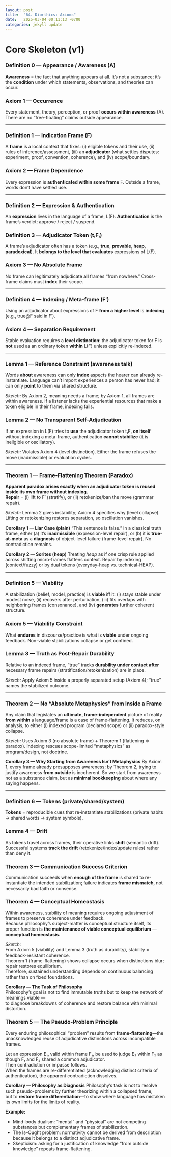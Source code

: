 ```yaml
---
layout: post
title:  "64. Diorthics: Axioms"
date:   2025-03-04 00:11:13 -0700
categories: jekyll update
---
```


# Core Skeleton (v1)

### Definition 0 — Appearance / Awareness (A)
**Awareness** = the fact that anything appears at all. It’s not a substance; it’s the **condition** under which statements, observations, and theories can occur.

### Axiom 1 — Occurrence
Every statement, theory, perception, or proof **occurs within awareness** (A). There are no “free-floating” claims outside appearance.

---

### Definition 1 — Indication Frame (F)
A **frame** is a local context that fixes: (i) eligible tokens and their use, (ii) rules of inference/assessment, (iii) an **adjudicator** (what settles disputes: experiment, proof, convention, coherence), and (iv) scope/boundary.

### Axiom 2 — Frame Dependence
Every expression is **authenticated within some frame** F. Outside a frame, words don’t have settled use.

---

### Definition 2 — Expression & Authentication
An **expression** lives in the language of a frame, L(F). **Authentication** is the frame’s verdict: approve / reject / suspend.

### Definition 3 — Adjudicator Token (t₍F₎)
A frame’s adjudicator often has a token (e.g., **true**, **provable**, **heap**, **paradoxical**). It **belongs to the level that evaluates** expressions of L(F).

### Axiom 3 — No Absolute Frame
No frame can legitimately adjudicate **all** frames “from nowhere.” Cross-frame claims must **index** their scope.

---

### Definition 4 — Indexing / Meta-frame (F′)
Using an adjudicator about expressions of F **from a higher level** is **indexing** (e.g., true@F said in F′).

### Axiom 4 — Separation Requirement
Stable evaluation requires a **level distinction**: the adjudicator token for F is **not** used as an ordinary token **within** L(F) unless explicitly re-indexed.

---

### Lemma 1 — Reference Constraint (awareness talk)
Words **about** awareness can only **index** aspects the hearer can already re-instantiate. Language can’t import experiences a person has never had; it can only **point** to them via shared structure.

*Sketch:* By Axiom 2, meaning needs a frame; by Axiom 1, all frames are within awareness. If a listener lacks the experiential resources that make a token eligible in their frame, indexing fails.

### Lemma 2 — No Transparent Self-Adjudication
If an expression in L(F) tries to **use** the adjudicator token t₍F₎ **on itself** without indexing a meta-frame, authentication **cannot stabilize** (it is ineligible or oscillatory).

*Sketch:* Violates Axiom 4 (level distinction). Either the frame refuses the move (inadmissible) or evaluation cycles.

---

### Theorem 1 — Frame-Flattening Theorem (Paradox)
**Apparent paradox arises exactly when an adjudicator token is reused inside its own frame without indexing.**  
**Repair** = (i) lift to F′ (stratify), or (ii) retokenize/ban the move (grammar repair).

*Sketch:* Lemma 2 gives instability; Axiom 4 specifies why (level collapse). Lifting or retokenizing restores separation, so oscillation vanishes.

**Corollary 1 — Liar Case (plain)**
“This sentence is false.” In a classical truth frame, either (a) it’s **inadmissible** (expression-level repair), or (b) it is **true-at-meta** as a **diagnosis** of object-level failure (frame-level repair). No contradiction remains.

**Corollary 2 — Sorites (heap)**
Treating *heap* as if one crisp rule applied across shifting micro-frames flattens context. Repair by indexing (context/fuzzy) or by dual tokens (everyday-heap vs. technical-HEAP).

---

### Definition 5 — Viability
A stabilization (belief, model, practice) is **viable** iff it: (i) stays stable under modest noise, (ii) recovers after perturbation, (iii) fits overlaps with neighboring frames (consonance), and (iv) **generates** further coherent structure.

### Axiom 5 — Viability Constraint
What **endures** in discourse/practice is what is **viable** under ongoing feedback. Non-viable stabilizations collapse or get confined.

### Lemma 3 — Truth as Post-Repair Durability
Relative to an indexed frame, “true” tracks **durability under contact** **after** necessary frame repairs (stratification/retokenization) are in place.

*Sketch:* Apply Axiom 5 inside a properly separated setup (Axiom 4); “true” names the stabilized outcome.

---

### Theorem 2 — No “Absolute Metaphysics” from Inside a Frame
Any claim that legislates an **ultimate, frame-independent** picture of reality **from within** a language/frame is a case of frame-flattening. It reduces, on analysis, to either (i) indexed program (declared scope) or (ii) paradox-style collapse.

*Sketch:* Uses Axiom 3 (no absolute frame) + Theorem 1 (flattening ⇒ paradox). Indexing rescues scope-limited “metaphysics” as program/design, not doctrine.

**Corollary 3 — Why Starting from Awareness Isn’t Metaphysics**
By Axiom 1, every frame already presupposes awareness; by Theorem 2, trying to justify awareness **from outside** is incoherent. So we start from awareness not as a substance claim, but as **minimal bookkeeping** about where any saying happens.

---

### Definition 6 — Tokens (private/shared/system)
**Tokens** = reproducible cues that re-instantiate stabilizations (private habits → shared words → system symbols).

### Lemma 4 — Drift
As tokens travel across frames, their operative links **shift** (semantic drift). Successful systems **track the drift** (retokenize/index/update rules) rather than deny it.

### Theorem 3 — Communication Success Criterion
Communication succeeds when **enough of the frame** is shared to re-instantiate the intended stabilization; failure indicates **frame mismatch**, not necessarily bad faith or nonsense.

### Theorem 4 — Conceptual Homeostasis
Within awareness, stability of meaning requires ongoing adjustment of frames to preserve coherence under feedback.  
Because philosophy’s subject-matter is conceptual structure itself, its proper function is **the maintenance of viable conceptual equilibrium** — **conceptual homeostasis.**

*Sketch:*  
From Axiom 5 (viability) and Lemma 3 (truth as durability), stability = feedback-resistant coherence.  
Theorem 1 (frame-flattening) shows collapse occurs when distinctions blur; repair restores equilibrium.  
Therefore, sustained understanding depends on continuous balancing rather than on fixed foundations.

**Corollary — The Task of Philosophy**  
Philosophy’s goal is not to find immutable truths but to keep the network of meanings viable —  
to diagnose breakdowns of coherence and restore balance with minimal distortion.

### Theorem 5 — The Pseudo-Problem Principle
Every enduring philosophical “problem” results from **frame-flattening**—the unacknowledged reuse of adjudicative distinctions across incompatible frames.  

Let an expression E₁, valid within frame F₁, be used to judge E₂ within F₂ as though F₁ and F₂ shared a common adjudicator.  
Then contradiction or impasse follows.  
When the frames are re-differentiated (acknowledging distinct criteria of authentication), the apparent contradiction dissolves.

**Corollary — Philosophy as Diagnosis**
Philosophy’s task is not to resolve such pseudo-problems by further theorizing within a collapsed frame,  
but to **restore frame differentiation**—to show where language has mistaken its own limits for the limits of reality.  

**Example:**  
- Mind–body dualism: “mental” and “physical” are not competing substances but complementary frames of stabilization.  
- The Is–Ought problem: normativity cannot be derived from description because it belongs to a distinct adjudicative frame.  
- Skepticism: asking for a justification of knowledge “from outside knowledge” repeats frame-flattening.

